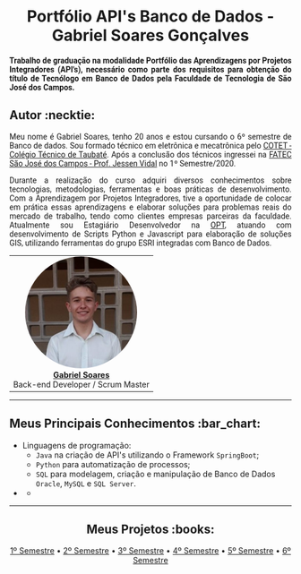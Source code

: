 <html>
<body>
  
 <h1 align="center"> Portfólio API's Banco de Dados - Gabriel Soares Gonçalves</h1>  
  <h4 align="justify" style="font-family:roboto;"> Trabalho de graduação na modalidade Portfólio das Aprendizagens por Projetos Integradores (API's), necessário como parte dos requisitos para obtenção do título de Tecnólogo em Banco de Dados pela Faculdade de Tecnologia de São José dos Campos.</h4>
  
  <h2> Autor :necktie: </h2>
  
  <p align="justify" style="font-family:roboto;"> Meu nome é Gabriel Soares, tenho 20 anos e estou cursando o 6º semestre de Banco de dados. Sou formado técnico em eletrônica e mecatrônica pelo <a href="https://www.cotet.com.br/cursos-tecnicos/">COTET - Colégio Técnico de Taubaté</a>. Após a conclusão dos técnicos ingressei na <a href="https://fatecsjc-prd.azurewebsites.net/">FATEC São José dos Campos - Prof. Jessen Vidal</a> no 1º Semestre/2020.</p>
  <p align="justify" style="font-family:roboto;"> Durante a realização do curso adquiri diversos conhecimentos sobre tecnologias, metodologias, ferramentas e boas práticas de desenvolvimento. Com a Aprendizagem por Projetos Integradores, tive a oportunidade de colocar em prática essas aprendizagens e elaborar soluções para problemas reais do mercado de trabalho, tendo como clientes empresas parceiras da faculdade. Atualmente sou Estagiário Desenvolvedor na <a href="https://opt.com.br/">OPT</a>, atuando com desenvolvimento de Scripts Python e Javascript para elaboração de soluções GIS, utilizando ferramentas do grupo ESRI integradas com Banco de Dados.</p>
  
  <table align="center">
   <tr>
    <td align="center"><a href="https://www.linkedin.com/in/gabrielsoaresgoncalves/"><img style="border-radius: 50%;" src="https://github.com/GabrielSG20/Portfolio/blob/main/images/GabrielSoares.jfif" width="200px;" alt=""/><br/><b>Gabriel Soares</b></a>
      <br/>
      Back-end Developer / Scrum Master
     </td>
   </tr>
  </table>
  
---

<h2> Meus Principais Conhecimentos :bar_chart:</h2>
<ul>
  <li>Linguagens de programação:
  <ul>
    <li> <code>Java</code> na criação de API's utilizando o Framework <code>SpringBoot</code>;</li>
    <li> <code>Python</code> para automatização de processos;</li>
    <li> <code>SQL</code> para modelagem, criação e manipulação de Banco de Dados <code>Oracle</code>, <code>MySQL</code> e <code>SQL Server</code>.</li>
    </ul></li>
  <li>
  <ul>
    <li> </li> 
    </ul></li>
  </ul>

---

 <h2 align="center"> Meus Projetos :books:</h2>
  <p align="center">
   <a href="https://github.com/GabrielSG20/Portfolio/blob/main/API_1.md"> 1º Semestre</a> •
    <a href="https://github.com/GabrielSG20/Portfolio/blob/main/API_2.md"> 2º Semestre</a></a> •
    <a href="https://github.com/GabrielSG20/Portfolio/blob/main/API_3.md"> 3º Semestre</a></a> •
   <a href="https://github.com/GabrielSG20/Portfolio/blob/main/API_4.md"> 4º Semestre</a> •
   <a href="https://github.com/GabrielSG20/Portfolio/blob/main/API_5.md"> 5º Semestre</a></a> •
   <a href="https://github.com/GabrielSG20/Portfolio/blob/main/API_6.md"> 6º Semestre</a></a>
  </p>

</body>
</html>
